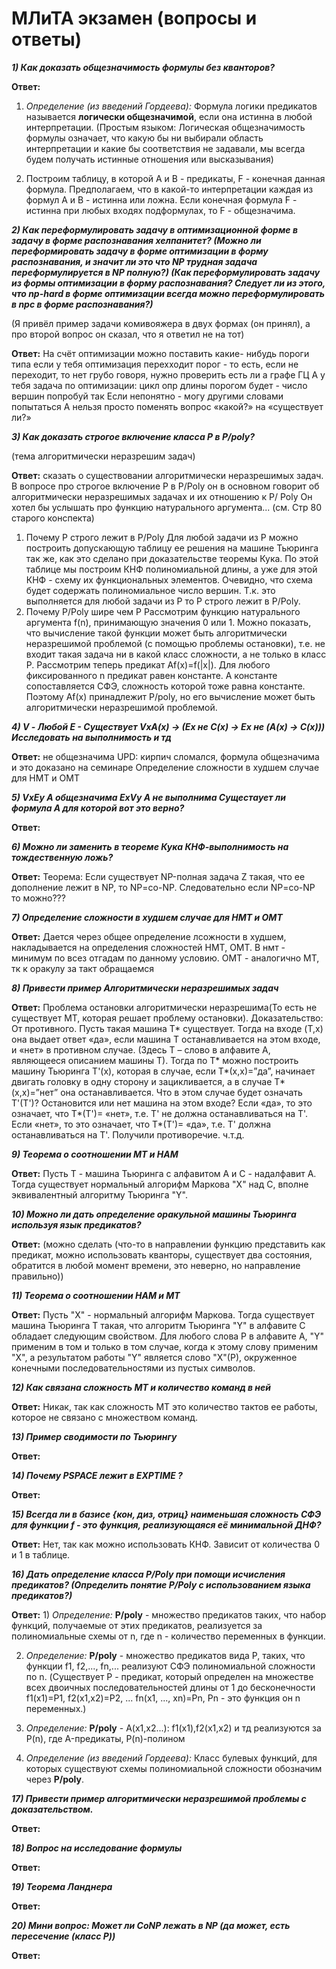# МЛиТА экзамен (вопросы и ответы)

***1) Как доказать общезначимость формулы без кванторов?***

**Ответ:**
1) *Определение (из введений Гордеева):* Формула логики предикатов называется **логически общезначимой**, если она истинна в любой интерпретации.
(Простым языком: Логическая общезначимость формулы означает, что какую бы ни выбирали область интерпретации и какие бы соответствия не задавали, мы всегда будем получать истинные отношения или высказывания)

2) Построим таблицу, в которой A и B - предикаты, F - конечная данная формула. Предполагаем, что в какой-то интерпретации каждая из формул A и B - истинна или ложна. Если конечная формула F - истинна при любых входях подформулах, то F - общезначима.

***2) Как переформулировать задачу в оптимизационной форме в задачу в форме распознавания хелпанитет? (Можно ли переформировать задачу в форме оптимизации в форму распознавания, и значит ли это что NP трудная задача переформулируется в NP полную?) (Как переформулировать задачу из формы оптимизации в форму распознавания? Следует ли из этого, что np-hard в форме оптимизации всегда можно переформулировать в npc в форме распознавания?)***

(Я привёл пример задачи комивояжера в двух формах (он принял), а про второй вопрос он сказал, что я ответил не на тот)

**Ответ:** На счёт оптимизации
можно поставить какие- нибудь пороги
типа если у тебя оптимизация перехходит порог - то есть, если не переходит, то нет
грубо говоря, нужно проверить 
есть ли а графе ГЦ
А у тебя задача по оптимизации: цикл опр длины
порогом будет - число вершин
попробуй так
Если непонятно - могу другими словами попытаться
А нельзя просто поменять вопрос «какой?» на «существует ли?»

***3) Как доказать строгое включение класса P в P/poly?***

(тема алгоритмически неразрешим задач)

**Ответ:** сказать о существовании алгоритмически неразрешимых задач.
В вопросе про строгое включение P в P/Poly он в основном говорит об алгоритмически неразрешимых задачах и их отношению к P/ Poly
Он хотел бы услышать про функцию натурального аргумента... (см. Стр 80 старого конспекта)

1) Почему P строго лежит в P/Poly
Для любой задачи из P можно построить допускающую таблицу ее решения на машине Тьюринга так же, как это сделано при доказательстве теоремы Кука. По этой таблице мы построим КНФ полиномиальной длины, а уже для этой КНФ - схему их функциональных элементов. Очевидно, что схема будет содержать полиномиальное число вершин. Т.к. это выполняется для любой задачи из P то P строго лежит в P/Poly.
2) Почему P/Poly шире чем P
Рассмотрим функцию натурального аргумента f(n), принимающую значения 0 или 1. Можно показать, что вычисление такой функции может быть алгоритмически неразрешимой проблемой (с помощью проблемы остановки), т.е. не входит такая задача ни в какой класс сложности, а не только в класс P. Рассмотрим теперь предикат Af(x)=f(|x|). Для любого фиксированного n предикат равен константе. А константе сопоставляется СФЭ, сложность которой тоже равна константе. Поэтому  Af(x) принадлежит P/poly, но  его вычисление может быть алгоритмически неразрешимой проблемой.

***4) V - Любой
Е - Существует
VxA(x) -> (Ex не C(x) -> Ex не (A(x) -> C(x)))
Исследовать на выполнимость и тд***

**Ответ:** не общезначима
UPD: кирпич сломался, формула общезначима и это доказано на семинаре
Определение сложности в худшем случае для НМТ и ОМТ

***5) VxEy A общезначима
ExVy A не выполнима
Сущестаует ли формула А для которой вот это верно?***

**Ответ:**

***6) Можно ли заменить в теореме Кука КНФ-выполнимость на тождественную ложь?***

**Ответ:** 
Теорема: Если существует NP-полная задача Z такая, что ее дополнение лежит в NP, то  NP=co-NP.
Следовательно если NP=co-NP то можно???


***7) Определение сложности в худшем случае для НМТ и ОМТ***

**Ответ:** Дается через общее определение лсожности в худшем, накладывается на определения сложностей НМТ, ОМТ. В нмт - минимум по всез отгадам по данному условию. ОМТ - аналогично МТ, тк к оракулу за такт обращаемся

***8) Привести пример Алгоритмически неразрешимых задач***

**Ответ:** Проблема остановки алгоритмически неразрешима(То есть не существует МТ, которая решает проблему остановки).
Доказательство: От противного. Пусть такая машина T* существует. Тогда на входе (T,x) она выдает ответ «да», если машина Т останавливается на этом входе, и «нет» в противном случае. (Здесь Т – слово в алфавите А, являющееся описанием машины Т). Тогда по Т* можно построить машину Тьюринга T'(x), которая в случае, если T*(x,x)=”да”, начинает двигать головку в одну сторону и зацикливается, а в случае T*(x,x)=”нет” она останавливается. Что в этом случае будет означать T'(T')? Остановится или нет машина на этом входе? Если «да», то это означает, что T*(T')= «нет», т.е. T' не должна останавливаться на T'. Если «нет», то это означает, что T*(T')= «да», т.е. T'  должна останавливаться на T'. Получили противоречие. ч.т.д.

***9) Теорема о соотношении МТ и НАМ***

**Ответ:** Пусть T - машина Тьюринга с алфавитом A и С - надалфавит А. Тогда существует нормальный алгорифм Маркова "X" над С, вполне эквивалентный алгоритму Тьюринга "Y".

***10) Можно ли дать определение оракульной машины Тьюринга используя язык предикатов?***

**Ответ:** (можно сделать (что-то в направлении функцию представить как предикат, можно использовать кванторы, существует два состояния, обратится в любой момент времени, это неверно, но направление правильно))

***11) Теорема о соотношении НАМ и МТ***

**Ответ:** Пусть "X" - нормальный алгорифм Маркова. Тогда существует машина Тьюринга T такая, что алгоритм Тьюринга "Y" в алфавите C обладает следующим свойством. Для любого слова P в алфавите A, "Y" применим в том и только в том случае, когда к этому слову применим "X", а результатом работы "Y" является слово "X"(P), окруженное конечными последовательностями из пустых символов.

***12) Как связана сложность МТ и количество команд в ней***

**Ответ:** Никак, так как сложность МТ это количество тактов ее работы, которое не связано с множеством команд.

***13) Пример сводимости по Тьюрингу***

**Ответ:** 

***14) Почему PSPACE лежит в EXPTIME ?***

**Ответ:**

***15) Всегда ли в базисе {кон, диз, отриц} наименьшая сложность СФЭ для функции f - это функция, реализующаяся её минимальной ДНФ?***

**Ответ:** Нет, так как можно использовать КНФ. Зависит от количества 0 и 1 в таблице.

***16) Дать определение класса P/Poly при помощи исчисления предикатов? (Определить понятие P/Poly с использованием языка предикатов?)***

**Ответ:** 1) *Определение:* **P/poly** - множество предикатов таких, что набор функций, получаемые от этих предикатов, реализуется за полиномиальные схемы от n, где n - количество переменных в функции.

2) *Определение:* **P/poly** - множество предикатов вида P, таких, что функции f1, f2,..., fn,... реализуют СФЭ полиномиальной сложности по n. (Существует P - предикат, который определен на множестве всех двоичных последовательностей длины от 1 до бесконечности f1(x1)=P1, f2(x1,x2)=P2, ... fn(x1, ..., xn)=Pn,  Pn - это функция он n переменных.)

3) *Определение:* **P/poly** - A(x1,x2...): f1(x1),f2(x1,x2) и тд реализуются за P(n), где A-предикаты, P(n)-полином

4) *Определение (из введений Гордеева):* Класс булевых функций, для которых существуют схемы полиномиальной сложности обозначим через **P/poly**.


***17) Привести пример алгоритмически неразрешимой проблемы с доказательством.***

**Ответ:**

***18) Вопрос на исследование формулы***

**Ответ:**

***19) Теорема Ланднера***

**Ответ:**

***20) Мини вопрос: Может ли CoNP лежать в NP (да может, есть пересечение (класс P))***

**Ответ:**
